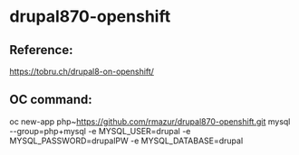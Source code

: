 # drupal870-openshift

## Reference:
https://tobru.ch/drupal8-on-openshift/
## OC command:
oc new-app php~https://github.com/rmazur/drupal870-openshift.git mysql --group=php+mysql -e MYSQL_USER=drupal -e MYSQL_PASSWORD=drupalPW -e MYSQL_DATABASE=drupal
